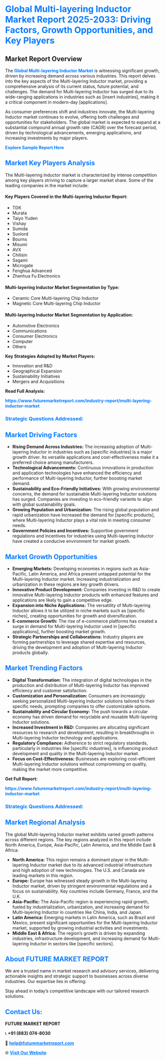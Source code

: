 <h1 style="color: #007BFF;">Global Multi-layering Inductor Market Report 2025-2033: Driving Factors, Growth Opportunities, and Key Players</h1>

<section id="overview">
<h2>Market Report Overview</h2>
<p>The <a href="https://www.futuremarketreport.com/industry-report/multi-layering-inductor-market" style="color: #007BFF; text-decoration: none;"><strong>Global Multi-layering Inductor Market</strong></a> is witnessing significant growth, driven by increasing demand across various industries. This report delves into the key aspects of the Multi-layering Inductor market, providing a comprehensive analysis of its current status, future potential, and challenges. The demand for Multi-layering Inductor has surged due to its wide-ranging applications in industries such as [insert industries], making it a critical component in modern-day [applications].</p>
<p>As consumer preferences shift and industries innovate, the Multi-layering Inductor market continues to evolve, offering both challenges and opportunities for stakeholders. The global market is expected to expand at a substantial compound annual growth rate (CAGR) over the forecast period, driven by technological advancements, emerging applications, and increasing investments by major players.</p>
</section>

<section id="overview">
<p><a href="https://www.futuremarketreport.com/request-sample/reportId=37824" style="color: #007BFF; text-decoration: none;"><strong>Explore Sample Report Here</strong></a></p>
</section>

<section id="key-players">
<h2 style="color: #007BFF;">Market Key Players Analysis</h2>
<p>The Multi-layering Inductor market is characterized by intense competition among key players striving to capture a larger market share. Some of the leading companies in the market include:</p>
<h4>Key Players Covered in the Multi-layering Inductor Report:</h4>
<ul><li>TDK</li><li>Murata</li><li>Taiyo Yuden</li><li>Vishay</li><li>Sumida</li><li>Sunlord</li><li>Bourns</li><li>Misumi</li><li>AVX</li><li>Chilisin</li><li>Sagami</li><li>Microgate</li><li>Fenghua Advanced</li><li>Zhenhua Fu Electronics</li></ul>
<h4>Multi-layering Inductor Market Segmentation by Type:</h4>
<ul><li>Ceramic Core Multi-layering Chip Inductor</li><li>Magnetic Core Multi-layering Chip Inductor</li></ul>

<h4>Multi-layering Inductor Market Segmentation by Application:</h4>
<ul><li>Automotive Electronics</li><li>Communications</li><li>Consumer Electronics</li><li>Computer</li><li>Others</li></ul>
<p><strong>Key Strategies Adopted by Market Players:</strong></p>
<ul>
<li>Innovation and R&D</li>
<li>Geographical Expansion</li>
<li>Sustainability Initiatives</li>
<li>Mergers and Acquisitions</li>
</ul>
</section>

<section>
<p><strong>Read Full Analysis: </strong></p><a href="https://www.futuremarketreport.com/industry-report/multi-layering-inductor-market" style="color: #007BFF; text-decoration: none;"><strong>https://www.futuremarketreport.com/industry-report/multi-layering-inductor-market</strong></a>
<h3 style="color: #007BFF;">Strategic Questions Addressed:</h3>
</section>

<section id="driving-factors">
<h2 style="color: #007BFF;">Market Driving Factors</h2>
<ul>
<li><strong>Rising Demand Across Industries:</strong> The increasing adoption of Multi-layering Inductor in industries such as [specific industries] is a major growth driver. Its versatile applications and cost-effectiveness make it a preferred choice among manufacturers.</li>
<li><strong>Technological Advancements:</strong> Continuous innovations in production and application technologies have enhanced the efficiency and performance of Multi-layering Inductor, further boosting market demand.</li>
<li><strong>Sustainability and Eco-Friendly Initiatives:</strong> With growing environmental concerns, the demand for sustainable Multi-layering Inductor solutions has surged. Companies are investing in eco-friendly variants to align with global sustainability goals.</li>
<li><strong>Growing Population and Urbanization:</strong> The rising global population and rapid urbanization have increased the demand for [specific products], where Multi-layering Inductor plays a vital role in meeting consumer needs.</li>
<li><strong>Government Policies and Incentives:</strong> Supportive government regulations and incentives for industries using Multi-layering Inductor have created a conducive environment for market growth.</li>
</ul>
</section>

<section id="growth-opportunities">
<h2 style="color: #007BFF;">Market Growth Opportunities</h2>
<ul>
<li><strong>Emerging Markets:</strong> Developing economies in regions such as Asia-Pacific, Latin America, and Africa present untapped potential for the Multi-layering Inductor market. Increasing industrialization and urbanization in these regions are key growth drivers.</li>
<li><strong>Innovative Product Development:</strong> Companies investing in R&D to create innovative Multi-layering Inductor products with enhanced features and applications are likely to gain a competitive edge.</li>
<li><strong>Expansion into Niche Applications:</strong> The versatility of Multi-layering Inductor allows it to be utilized in niche markets such as [specific niches], creating opportunities for growth and diversification.</li>
<li><strong>E-commerce Growth:</strong> The rise of e-commerce platforms has created a surge in demand for Multi-layering Inductor used in [specific applications], further boosting market growth.</li>
<li><strong>Strategic Partnerships and Collaborations:</strong> Industry players are forming partnerships to leverage shared expertise and resources, driving the development and adoption of Multi-layering Inductor products globally.</li>
</ul>
</section>

<section id="trending-factors">
<h2 style="color: #007BFF;">Market Trending Factors</h2>
<ul>
<li><strong>Digital Transformation:</strong> The integration of digital technologies in the production and distribution of Multi-layering Inductor has improved efficiency and customer satisfaction.</li>
<li><strong>Customization and Personalization:</strong> Consumers are increasingly seeking personalized Multi-layering Inductor solutions tailored to their specific needs, prompting companies to offer customizable options.</li>
<li><strong>Sustainability and Circular Economy:</strong> The push towards a circular economy has driven demand for recyclable and reusable Multi-layering Inductor solutions.</li>
<li><strong>Increased Investment in R&D:</strong> Companies are allocating significant resources to research and development, resulting in breakthroughs in Multi-layering Inductor technology and applications.</li>
<li><strong>Regulatory Compliance:</strong> Adherence to strict regulatory standards, particularly in industries like [specific industries], is influencing product development and quality in the Multi-layering Inductor market.</li>
<li><strong>Focus on Cost-Effectiveness:</strong> Businesses are exploring cost-efficient Multi-layering Inductor solutions without compromising on quality, making the market more competitive.</li>
</ul>
</section>

<section>
<p><strong>Get Full Report: </strong></p><a href="https://www.futuremarketreport.com/industry-report/multi-layering-inductor-market" style="color: #007BFF; text-decoration: none;"><strong>https://www.futuremarketreport.com/industry-report/multi-layering-inductor-market</strong></a>
<h3 style="color: #007BFF;">Strategic Questions Addressed:</h3>
</section>


<section id="regional-analysis">
<h2 style="color: #007BFF;">Market Regional Analysis</h2>
<p>The global Multi-layering Inductor market exhibits varied growth patterns across different regions. The key regions analyzed in this report include North America, Europe, Asia-Pacific, Latin America, and the Middle East & Africa:</p>
<ul>
<li><strong>North America:</strong> This region remains a dominant player in the Multi-layering Inductor market due to its advanced industrial infrastructure and high adoption of new technologies. The U.S. and Canada are leading markets in this region.</li>
<li><strong>Europe:</strong> Europe has witnessed steady growth in the Multi-layering Inductor market, driven by stringent environmental regulations and a focus on sustainability. Key countries include Germany, France, and the U.K.</li>
<li><strong>Asia-Pacific:</strong> The Asia-Pacific region is experiencing rapid growth, fueled by industrialization, urbanization, and increasing demand for Multi-layering Inductor in countries like China, India, and Japan.</li>
<li><strong>Latin America:</strong> Emerging markets in Latin America, such as Brazil and Mexico, present significant opportunities for the Multi-layering Inductor market, supported by growing industrial activities and investments.</li>
<li><strong>Middle East & Africa:</strong> The region’s growth is driven by expanding industries, infrastructure development, and increasing demand for Multi-layering Inductor in sectors like [specific sectors].</li>
</ul>
</section>

<footer>
<h2 style="color: #007BFF;">About FUTURE MARKET REPORT</h2>
<p>We are a trusted name in market research and advisory services, delivering actionable insights and strategic support to businesses across diverse industries. Our expertise lies in offering:</p>

<p>Stay ahead in today’s competitive landscape with our tailored research solutions.</p>

<h2 style="color: #007BFF;">Contact Us:</h2>
<p><strong>FUTURE MARKET REPORT</strong></p>
<p>📞 <strong>+91 (883) 074-8030</strong></p>
<p>📧 <strong><a href="mailto:help@futuremarketreport.com" style="color: #007BFF;">help@futuremarketreport.com</a></strong></p>
<p>🌐 <strong><a href="https://www.futuremarketreport.com/" style="color: #007BFF;">Visit Our Website</a></strong></p>
</footer>